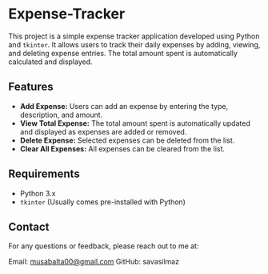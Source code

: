 # Expense-Tracker
This project is a simple expense tracker application developed using Python and `tkinter`. It allows users to track their daily expenses by adding, viewing, and deleting expense entries. The total amount spent is automatically calculated and displayed.

## Features

- **Add Expense:** Users can add an expense by entering the type, description, and amount.
- **View Total Expense:** The total amount spent is automatically updated and displayed as expenses are added or removed.
- **Delete Expense:** Selected expenses can be deleted from the list.
- **Clear All Expenses:** All expenses can be cleared from the list.

## Requirements

- Python 3.x
- `tkinter` (Usually comes pre-installed with Python)

## Contact
For any questions or feedback, please reach out to me at:

Email: musabalta00@gmail.com GitHub: savasilmaz
